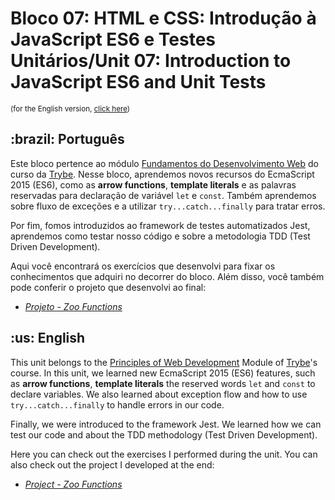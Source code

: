 # Bloco 07: HTML e CSS: Introdução à JavaScript ES6 e Testes Unitários/Unit 07: Introduction to JavaScript ES6 and Unit Tests
<small>(for the English version, <a href="#en">click here</a>)</small>
<h2>:brazil: Português</h2>
<p>Este bloco pertence ao módulo <a href="https://github.com/raphaelalmeidamartins/trybe_exercicios/tree/main/1_fundamentos-do-desv-web" rel="prev">Fundamentos do Desenvolvimento Web</a> do curso da <a href="https://www.betrybe.com/">Trybe</a>. Nesse bloco, aprendemos novos recursos do EcmaScript 2015 (ES6), como as <strong>arrow functions</strong>, <strong>template literals</strong> e as palavras reservadas para declaração de variável <code>let</code> e <code>const</code>. Também aprendemos sobre fluxo de exceções e a utilizar <code>try...catch...finally</code> para tratar erros.</p>
<p>Por fim, fomos introduzidos ao framework de testes automatizados Jest, aprendemos como testar nosso código e sobre a metodologia TDD (Test Driven Development).</p>
<p>Aqui você encontrará os exercícios que desenvolvi para fixar os conhecimentos que adquiri no decorrer do bloco. Além disso, você também pode conferir o projeto que desenvolvi ao final:</p>

- _[Projeto - Zoo Functions]()_

<h2 id="en">:us: English</h2>
<p>This unit belongs to the <a href="https://github.com/raphaelalmeidamartins/trybe_exercicios/tree/main/1_fundamentos-do-desv-web">Principles of Web Development</a> Module of <a href="https://www.betrybe.com/">Trybe</a>'s course. In this unit, we learned new EcmaScript 2015 (ES6) features, such as <strong>arrow functions</strong>, <strong>template literals</strong> the reserved words <code>let</code> and <code>const</code> to declare variables. We also learned about exception flow and how to use <code>try...catch...finally</code> to handle errors in our code.</p>
<p>Finally, we were introduced to the framework Jest. We learned how we can test our code and about the TDD methodology (Test Driven Development).</p>
<p>Here you can check out the exercises I performed during the unit. You can also check out the project I developed at the end:</p>

- _[Project - Zoo Functions]()_
